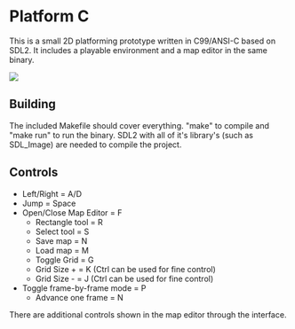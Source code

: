 # Platform C

This is a small 2D platforming prototype written in C99/ANSI-C based on SDL2. It includes a playable environment and a map editor in the same binary.

![](https://thumbs.gfycat.com/ApprehensiveAffectionateFieldmouse-size_restricted.gif)


## Building
The included Makefile should cover everything. "make" to compile and "make run" to run the binary. SDL2 with all of it's library's (such as SDL_Image) are needed to compile the project.

## Controls
- Left/Right = A/D
- Jump = Space
- Open/Close Map Editor = F
  - Rectangle tool = R
  - Select tool = S
  - Save map = N
  - Load map = M
  - Toggle Grid = G
  - Grid Size + = K (Ctrl can be used for fine control)
  - Grid Size - = J (Ctrl can be used for fine control)
- Toggle frame-by-frame mode = P
  - Advance one frame = N

There are additional controls shown in the map editor through the interface.
